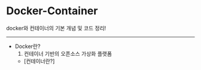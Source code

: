 # Docker-Container
docker와 컨테이너의 기본 개념 및 코드 정리!
<hr/>

- Docker란?
  1) 컨테이너 기반의 오픈소스 가상화 플랫폼
    - [컨테이너란?]
